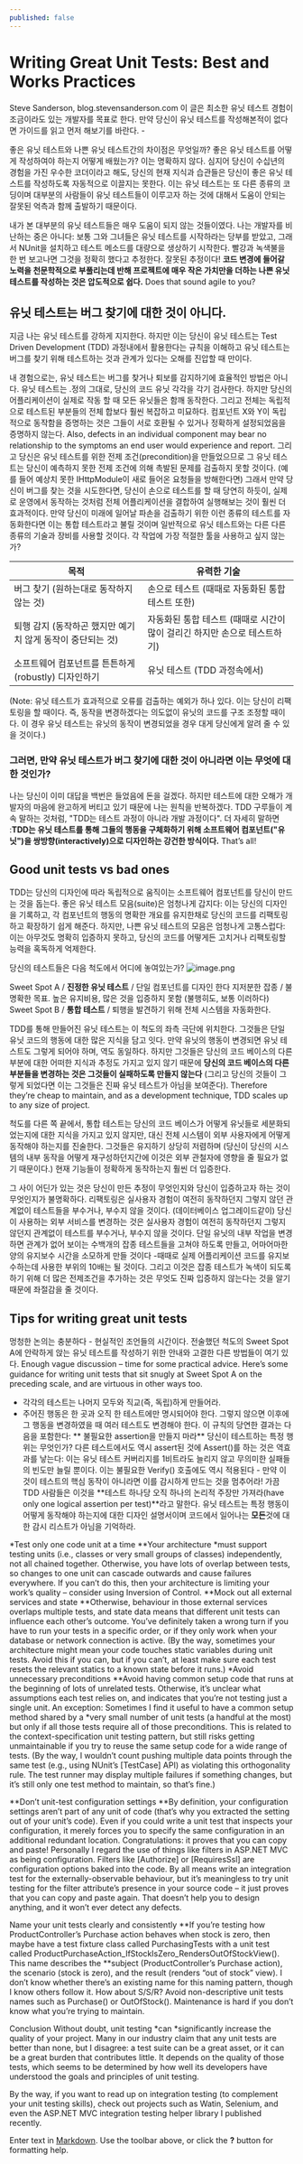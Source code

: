 ```yaml
---
published: false
---
```



# Writing Great Unit Tests: Best and Works Practices
Steve Sanderson, blog.stevensanderson.com
이 글은 최소한 유닛 테스트 경험이 조금이라도 있는 개발자를 목표로 한다. 만약 당신이 유닛 테스트를 작성해본적이 없다면 가이드를 읽고 먼저 해보기를 바란다.
_-_

좋은 유닛 테스트와 나쁜 유닛 테스트간의 차이점은 무엇일까? 좋은 유닛 테스트를 어떻게 작성하여야 하는지 어떻게 배웠는가? 이는 명확하지 않다. 심지어 당신이 수십년의 경험을 가진 우수한 코더이라고 해도, 당신의 현재 지식과 습관들은 당신이 좋은 유닛 테스트를 작성하도록 자동적으로 이끌지는 못한다. 이는 유닛 테스트는 또 다른 종류의 코딩이며 대부분의 사람들이 유닛 테스트들이 이루고자 하는 것에 대해서 도움이 안되는 잘못된 억측과 함께 출발하기 때문이다.

내가 본 대부분의 유닛 테스트들은 매우 도움이 되지 않는 것들이였다. 나는 개발자를 비난하는 중은 아니다: 보통 그와 그녀들은 유닛 테스트를 시작하라는 당부를 받았고, 그래서 NUnit을 설치하고 테스트 메소드를 대량으로 생상하기 시작한다. 빨강과 녹색불을 한 번 보고나면 그것을 정확히 했다고 추정한다. 잘못된 추정이다! **코드 변경에 들어갈 노력을 천문학적으로 부풀리는데 반해 프로젝트에 매우 작은 가치만을 더하는 나쁜 유닛 테스트를 작성하는 것은 압도적으로 쉽다.** Does that sound agile to you?

## 유닛 테스트는 버그 찾기에 대한 것이 아니다.
지금 나는 유닛 테스트를 강하게 지지한다. 하지만 이는 당신이 유닛 테스트는 Test Driven Development (TDD) 과정내에서 활용한다는 규칙을 이해하고 유닛 테스트는 버그를 찾기 위해 테스트하는 것과 관계가 있다는 오해를 진압할 때 만이다.

내 경험으로는, 유닛 테스트는 버그를 찾거나 퇴보를 감지하기에 효율적인 방법은 아니다. 유닛 테스트는 .정의 그대로, 당신의 코드 유닛 각각을 각기 검사한다. 하지만 당신의 어플리케이션이 실제로 작동 할 때 모든 유닛들은 함깨 동작한다. 그리고 전체는 독립적으로 테스트된 부분들의 전체 합보다 훨씬 복잡하고 미묘하다. 컴포넌트 X와 Y이 독립적으로 동작함을 증명하는 것은 그들이 서로 호환될 수 있거나 정확하게 설정되었음을 증명하지 않는다. Also, defects in an individual component may bear no relationship to the symptoms an end user would experience and report. 그리고 당신은 유닛 테스트를 위한 전제 조건(precondition)을 만들었으므로 그 유닛 테스트는 당신이 예측하지 못한 전제 조건에 의해 촉발된 문제를 검출하지 못할 것이다. (예를 들어 예상치 못한 IHttpModule이 새로 들어온 요청들을 방해한다면)
그래서 만약 당신이 버그를 찾는 것을 시도한다면, 당신이 손으로 테스트를 할 때 당연히 하듯이, 실제로 운영에서 동작하는 것처럼 전체 어플리케이션을 결합하여 실행해보는 것이 훨씬 더 효과적이다. 만약 당신이 미래에 일어날 파손을 검출하기 위한 이런 종류의 테스트를 자동화한다면 이는 통합 테스트라고 불릴 것이며 일반적으로 유닛 테스트와는 다른 다른 종류의 기술과 장비를 사용할 것이다.
각 작업에 가장 적절한 툴을 사용하고 싶지 않는가?

| 목적 |	유력한 기술 |
| --- | --------- |
| 버그 찾기 (원하는대로 동작하지 않는 것) | 손으로 테스트 (때때로 자동화된 통합 테스트 또한) | 
| 퇴행 감지 (동작하곤 했지만 예기치 않게 동작이 중단되는 것) | 자동화된 통합 테스트 (때때로 시간이 많이 걸리긴 하지만 손으로 테스트하기) |
| 소프트웨어 컴포넌트를 튼튼하게(robustly) 디자인하기 | 유닛 테스트 (TDD 과정속에서) |
(Note: 유닛 테스트가 효과적으로 오류를 검출하는 예외가 하나 있다. 이는 당신이 리팩토링을 할 때이다. 즉, 동작을 변경하겠다는 의도없이 유닛의 코드를 구조 조정할 때이다. 이 경우 유닛 테스트는 유닛의 동작이 변경되었을 경우 대게 당신에게 알려 줄 수 있을 것이다.)

### 그러면, 만약 유닛 테스트가 버그 찾기에 대한 것이 아니라면 이는 무엇에 대한 것인가?
나는 당신이 이미 대답을 백번은 들었음에 돈을 걸겠다. 하지만 테스트에 대한 오해가 개발자의 마음에 완고하게 버티고 있기 때문에 나는 원칙을 반복하겠다. TDD 구루들이 계속 말하는 것처럼, "TDD는 테스트 과정이 아니라 개발 과정이다". 더 자세히 말하면 :**TDD는 유닛 테스트를 통해 그들의 행동을 구체화하기 위해 소프트웨어 컴포넌트("유닛")을 쌍방향(interactively)으로 디자인하는 강건한 방식이다.** That’s all!

## Good unit tests vs bad ones
TDD는 당신의 디자인에 따라 독립적으로 움직이는 소프트웨어 컴포넌트를 당신이 만드는 것을 돕는다. 좋은 유닛 테스트 모음(suite)은 엄청나게 갑지다: 이는 당신의 디자인을 기록하고, 각 컴포넌트의 행동의 명확한 개요를 유지한채로 당신의 코드를 리팩토링하고 확장하기 쉽게 해준다. 하지만, 나쁜 유닛 테스트의 모음은 엄청나게 고통스럽다: 이는 아무것도 명확히 입증하지 못하고, 당신의 코드를 어떻게든 고치거나 리팩토링할 능력을 혹독하게 억제한다. 

당신의 테스트들은 다음 척도에서 어디에 놓여있는가?
![image.png]({{site.baseurl}}/_drafts/image.png)

Sweet Spot A / **진정한 유닛 테스트** / 단일 컴포넌트를 디자인 한다
지저분한 잡종 / 불명확한 목표. 높은 유지비용, 많은 것을 입증하지 못함 (불행히도, 보통 이러하다)
Sweet Spot B / **통합 테스트** / 퇴행을 발견하기 위해 전체 시스템을 자동화한다.

TDD를 통해 만들어진 유닛 테스트는 이 척도의 좌측 극단에 위치한다. 그것들은 단일 유닛 코드의 행동에 대한 많은 지식을 담고 잇다. 만약 유닛의 행동이 변경되면 유닛 테스트도 그렇게 되어야 하며, 역도 동일하다. 하지만 그것들은 당신의 코드 베이스의 다른 부분에 대한 어떠한 지식과 추정도 가지고 있지 않기 때문에 **당신의 코드 베이스의 다른 부분들을 변경하는 것은 그것들이 실패하도록 만들지 않는다** (그리고 당신의 것들이 그렇게 되었다면 이는 그것들은 진짜 유닛 테스트가 아님을 보여준다). Therefore they’re cheap to maintain, and as a development technique, TDD scales up to any size of project.

척도를 다른 쪽 끝에서, 통합 테스트는 당신의 코드 베이스가 어떻게 유닛들로 세분화되었는지에 대한 지식을 가지고 있지 않지만, 대신 전체 시스템이 외부 사용자에게 어떻게 동작해야 하는지를 진술한다. 그것들은 유지하기 상당히 저렴하며 (당신이 당신의 시스템의 내부 동작을 어떻게 재구성하던지간에 이것은 외부 관철자에 영향을 줄 필요가 없기 때문이다.) 현재 기능들이 정확하게 동작하는지 훨씬 더 입증한다.

그 사이 어딘가 있는 것은 당신이 만든 추정이 무엇인지와 당신이 입증하고자 하는 것이 무엇인지가 불명확하다. 리팩토링은 실사용자 경험이 여전히 동작하던지 그렇지 않던 관계없이 테스트들을 부수거나, 부수지 않을 것이다. (데이터베이스 업그레이드같이) 당신이 사용하는 외부 서비스를 변경하는 것은 실사용자 경험이 여전히 동작하던지 그렇지 않던지 관계없이 테스트를 부수거나, 부수지 않을 것이다. 단일 유닛의 내부 작업을 변경하면 관계가 없어 보이는 수백개의 잡종 테스트들을 고쳐야 하도록 만들고, 어마어마한 양의 유지보수 시간을 소모하게 만들 것이다 -때때로 실제 어플리케이션 코드를 유지보수하는데 사용한 부위의 10배는 될 것이다. 그리고 이것은 잡종 테스트가 녹색이 되도록 하기 위해 더 많은 전제조건을 추가하는 것은 무엇도 진짜 입증하지 않는다는 것을 알기 때문에 좌절감을 줄 것이다.

## Tips for writing great unit tests
멍청한 논의는 충분하다 - 현실적인 조언들의 시간이다. 전술했던 척도의 Sweet Spot A에 안락하게 앉는 유닛 테스트를 작성하기 위한 안내와 고결한 다른 방법들이 여기 있다.
Enough vague discussion – time for some practical advice. Here’s some guidance for writing unit tests that sit snugly at Sweet Spot A on the preceding scale, and are virtuous in other ways too.

- 각각의 테스트는 나머지 모두와 직교(즉, 독립)하게 만들어라.
- 주어진 행동은 한 곳과 오직 한 테스트에만 명시되어야 한다. 그렇지 않으면 이후에 그 행동을 변경하였을 때 여러 테스트도 변경해야 한다. 이 규칙의 당연한 결과는 다음을 포함한다: ** 불필요한 assertion을 만들지 마라** 당신이 테스트하는 특정 행위는 무엇인가? 다른 테스트에서도 역시 assert된 것에 Assert()를 하는 것은 역효과를 낳는다: 이는 유닛 테스트 커버리지를 1비트라도 늘리지 않고 무의미한 실패들의 빈도만 늘릴 뿐이다. 이는 불필요한 Verify() 호출에도 역시 적용된다 - 만약 이것이 테스트의 핵심 동작이 아니라면 이를 감시하게 만드는 것을 멈추어라! 가끔 TDD 사람들은 이것을 **테스트 하나당 오직 하나의 논리적 주장만 가져라(have only one logical assertion per test)**라고 말한다. 유닛 테스트는 특정 행동이 어떻게 동작해야 하는지에 대한 디자인 설명서이며 코드에서 일어나는 **모든**것에 대한 감시 리스트가 아님을 기억하라.

*Test only one code unit at a time 
**Your architecture *must support testing units (i.e., classes or very small groups of classes) independently, not all chained together. Otherwise, you have lots of overlap between tests, so changes to one unit can cascade outwards and cause failures everywhere. 
If you can’t do this, then your architecture is limiting your work’s quality – consider using Inversion of Control.
**Mock out all external services and state 
**Otherwise, behaviour in those external services overlaps multiple tests, and state data means that different unit tests can influence each other’s outcome. 
You’ve definitely taken a wrong turn if you have to run your tests in a specific order, or if they only work when your database or network connection is active. 
(By the way, sometimes your architecture might mean your code touches static variables during unit tests. Avoid this if you can, but if you can’t, at least make sure each test resets the relevant statics to a known state before it runs.)
*Avoid unnecessary preconditions 
**Avoid having common setup code that runs at the beginning of lots of unrelated tests. Otherwise, it’s unclear what assumptions each test relies on, and indicates that you’re not testing just a single unit. 
An exception: Sometimes I find it useful to have a common setup method shared by a *very small number of unit tests (a handful at the most) but only if all those tests require all of those preconditions. This is related to the context-specification unit testing pattern, but still risks getting unmaintainable if you try to reuse the same setup code for a wide range of tests.
(By the way, I wouldn’t count pushing multiple data points through the same test (e.g., using NUnit’s [TestCase] API) as violating this orthogonality rule. The test runner may display multiple failures if something changes, but it’s still only one test method to maintain, so that’s fine.) </li>

**Don’t unit-test configuration settings 
**By definition, your configuration settings aren’t part of any unit of code (that’s why you extracted the setting out of your unit’s code). Even if you could write a unit test that inspects your configuration, it merely forces you to specify the same configuration in an additional redundant location. Congratulations: it proves that you can copy and paste! Personally I regard the use of things like filters in ASP.NET MVC as being configuration. Filters like [Authorize] or [RequiresSsl] are configuration options baked into the code. By all means write an integration test for the externally-observable behaviour, but it’s meaningless to try unit testing for the filter attribute’s presence in your source code – it just proves that you can copy and paste again. That doesn’t help you to design anything, and it won’t ever detect any defects. </li>

Name your unit tests clearly and consistently 
**If you’re testing how ProductController’s Purchase action behaves when stock is zero, then maybe have a test fixture class called PurchasingTests with a unit test called ProductPurchaseAction_IfStockIsZero_RendersOutOfStockView(). This name describes the **subject (ProductController’s Purchase action), the scenario (stock is zero), and the result (renders “out of stock” view). I don’t know whether there’s an existing name for this naming pattern, though I know others follow it. How about S/S/R?  Avoid non-descriptive unit tests names such as Purchase() or OutOfStock(). Maintenance is hard if you don’t know what you’re trying to maintain. </li> </ul>

Conclusion
Without doubt, unit testing *can *significantly increase the quality of your project. Many in our industry claim that any unit tests are better than none, but I disagree: a test suite can be a great asset, or it can be a great burden that contributes little. It depends on the quality of those tests, which seems to be determined by how well its developers have understood the goals and principles of unit testing.

By the way, if you want to read up on integration testing (to complement your unit testing skills), check out projects such as Watin, Selenium, and even the ASP.NET MVC integration testing helper library I published recently.

Enter text in [Markdown](http://daringfireball.net/projects/markdown/). Use the toolbar above, or click the **?** button for formatting help.

